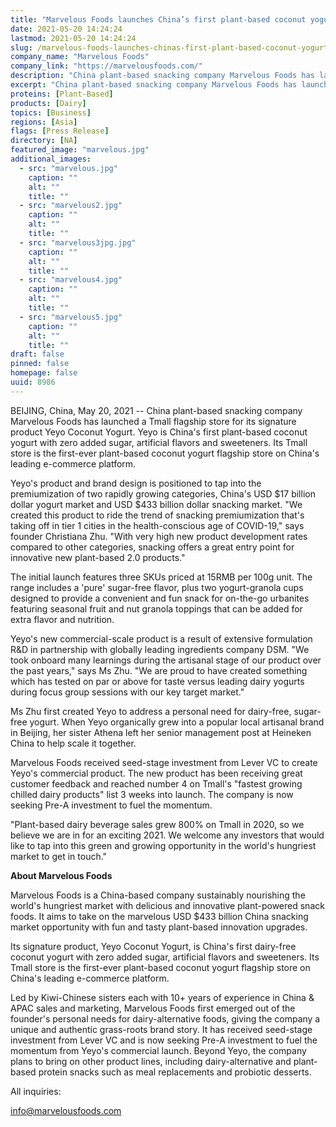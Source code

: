 ```yaml
---
title: "Marvelous Foods launches China’s first plant-based coconut yogurt store on Tmall"
date: 2021-05-20 14:24:24
lastmod: 2021-05-20 14:24:24
slug: /marvelous-foods-launches-chinas-first-plant-based-coconut-yogurt-store-tmall
company_name: "Marvelous Foods"
company_link: "https://marvelousfoods.com/"
description: "China plant-based snacking company Marvelous Foods has launched a Tmall flagship store for its signature product Yeyo Coconut Yogurt."
excerpt: "China plant-based snacking company Marvelous Foods has launched a Tmall flagship store for its signature product Yeyo Coconut Yogurt."
proteins: [Plant-Based]
products: [Dairy]
topics: [Business]
regions: [Asia]
flags: [Press Release]
directory: [NA]
featured_image: "marvelous.jpg"
additional_images:
  - src: "marvelous.jpg"
    caption: ""
    alt: ""
    title: ""
  - src: "marvelous2.jpg"
    caption: ""
    alt: ""
    title: ""
  - src: "marvelous3jpg.jpg"
    caption: ""
    alt: ""
    title: ""
  - src: "marvelous4.jpg"
    caption: ""
    alt: ""
    title: ""
  - src: "marvelous5.jpg"
    caption: ""
    alt: ""
    title: ""
draft: false
pinned: false
homepage: false
uuid: 8986
---
```

BEIJING, China, May 20, 2021 \-- China plant-based snacking company
Marvelous Foods has launched a Tmall flagship store for its signature
product Yeyo Coconut Yogurt. Yeyo is China's first plant-based coconut
yogurt with zero added sugar, artificial flavors and sweeteners. Its
Tmall store is the first-ever plant-based coconut yogurt flagship store
on China's leading e-commerce platform.

Yeyo's product and brand design is positioned to tap into the
premiumization of two rapidly growing categories, China's USD \$17
billion dollar yogurt market and USD \$433 billion dollar snacking
market. "We created this product to ride the trend of snacking
premiumization that's taking off in tier 1 cities in the
health-conscious age of COVID-19," says founder Christiana Zhu. "With
very high new product development rates compared to other categories,
snacking offers a great entry point for innovative new plant-based 2.0
products."

The initial launch features three SKUs priced at 15RMB per 100g unit.
The range includes a 'pure' sugar-free flavor, plus two yogurt-granola
cups designed to provide a convenient and fun snack for on-the-go
urbanites featuring seasonal fruit and nut granola toppings that can be
added for extra flavor and nutrition.

Yeyo's new commercial-scale product is a result of extensive formulation
R&D in partnership with globally leading ingredients company DSM. "We
took onboard many learnings during the artisanal stage of our product
over the past years," says Ms Zhu. "We are proud to have created
something which has tested on par or above for taste versus leading
dairy yogurts during focus group sessions with our key target market."

Ms Zhu first created Yeyo to address a personal need for dairy-free,
sugar-free yogurt. When Yeyo organically grew into a popular local
artisanal brand in Beijing, her sister Athena left her senior management
post at Heineken China to help scale it together.  

Marvelous Foods received seed-stage investment from Lever VC to create
Yeyo's commercial product. The new product has been receiving great
customer feedback and reached number 4 on Tmall's "fastest growing
chilled dairy products" list 3 weeks into launch. The company is now
seeking Pre-A investment to fuel the momentum.

"Plant-based dairy beverage sales grew 800% on Tmall in 2020, so we
believe we are in for an exciting 2021. We welcome any investors that
would like to tap into this green and growing opportunity in the world's
hungriest market to get in touch."

**About Marvelous Foods**

Marvelous Foods is a China-based company sustainably nourishing the
world\'s hungriest market with delicious and innovative plant-powered
snack foods. It aims to take on the marvelous USD \$433 billion China
snacking market opportunity with fun and tasty plant-based innovation
upgrades.

Its signature product, Yeyo Coconut Yogurt, is China's first dairy-free
coconut yogurt with zero added sugar, artificial flavors and sweeteners.
Its Tmall store is the first-ever plant-based coconut yogurt flagship
store on China's leading e-commerce platform.

Led by Kiwi-Chinese sisters each with 10+ years of experience in China &
APAC sales and marketing, Marvelous Foods first emerged out of the
founder's personal needs for dairy-alternative foods, giving the company
a unique and authentic grass-roots brand story. It has received
seed-stage investment from Lever VC and is now seeking Pre-A investment
to fuel the momentum from Yeyo's commercial launch. Beyond Yeyo, the
company plans to bring on other product lines, including
dairy-alternative and plant-based protein snacks such as meal
replacements and probiotic desserts.

All inquiries:

<info@marvelousfoods.com> 
